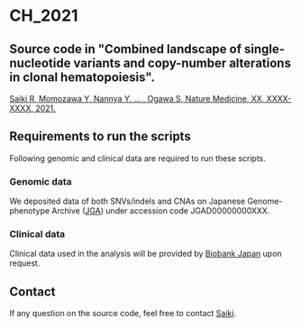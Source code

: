 # CH_2021
## Source code in "Combined landscape of single-nucleotide variants and copy-number alterations in clonal hematopoiesis".
[Saiki R, Momozawa Y, Nannya Y, ... , Ogawa S, Nature Medicine, XX, XXXX-XXXX, 2021.](URL)

## Requirements to run the scripts
Following genomic and clinical data are required to run these scripts.

### Genomic data
We deposited data of both SNVs/indels and CNAs on Japanese Genome-phenotype Archive ([JGA](https://www.ddbj.nig.ac.jp/jga)) under accession code JGAD00000000XXX.

### Clinical data
Clinical data used in the analysis will be provided by [Biobank Japan](https://biobankjp.org/en/index.html) upon request.

## Contact
If any question on the source code, feel free to contact [Saiki](<mailto:saikiryunosuke@gmail.com>).
